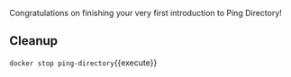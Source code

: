 Congratulations on finishing your very first introduction to Ping Directory!

## Cleanup
`docker stop ping-directory`{{execute}}